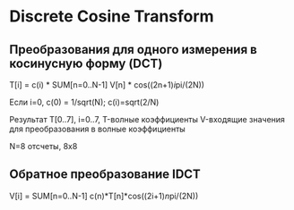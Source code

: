 # Discrete Cosine Transform

## Преобразования для одного измерения в косинусную форму (DCT)

T[i] = c(i) * SUM[n=0..N-1] V[n] * cos((2n+1)*i*pi/(2N))

Если i=0, c(0) = 1/sqrt(N); c(i)=sqrt(2/N)

Результат T[0..7], i=0..7, T-волные коэффициенты
V-входящие значения для преобразования в волные коэффициенты

N=8 отсчеты, 8x8 

## Обратное преобразование IDCT

V[i] = SUM[n=0..N-1] c(n)*T[n]*cos((2i+1)*n*pi/(2N))
